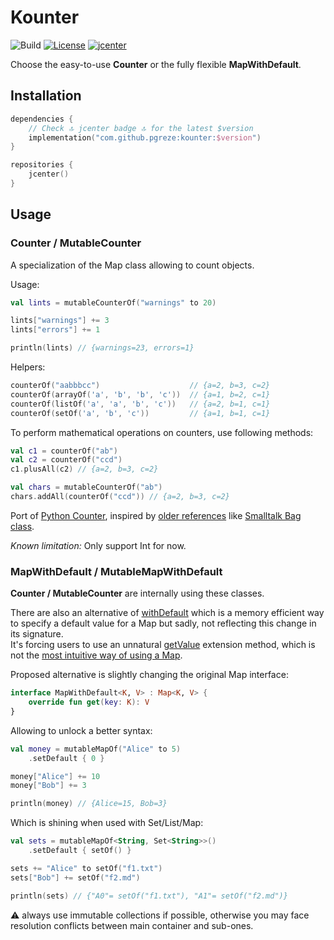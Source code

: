 # Kounter

![Build](https://github.com/pgreze/kounter/workflows/Build/badge.svg?branch=master)
[![License](https://img.shields.io/badge/License-Apache%202.0-blue.svg)](https://opensource.org/licenses/Apache-2.0)
[![jcenter](https://api.bintray.com/packages/pgreze/maven/kounter/images/download.svg)](https://bintray.com/pgreze/maven/kounter/_latestVersion)

Choose the easy-to-use **Counter** or the fully flexible **MapWithDefault**.

## Installation

```kotlin
dependencies {
    // Check 🔝 jcenter badge 🔝 for the latest $version
    implementation("com.github.pgreze:kounter:$version")
}

repositories {
    jcenter()
}
```

## Usage

### Counter / MutableCounter

A specialization of the Map class allowing to count objects.

Usage:

```kotlin
val lints = mutableCounterOf("warnings" to 20)

lints["warnings"] += 3
lints["errors"] += 1

println(lints) // {warnings=23, errors=1}
```

Helpers:

```kotlin
counterOf("aabbbcc")                    // {a=2, b=3, c=2}
counterOf(arrayOf('a', 'b', 'b', 'c'))  // {a=1, b=2, c=1}
counterOf(listOf('a', 'a', 'b', 'c'))   // {a=2, b=1, c=1}
counterOf(setOf('a', 'b', 'c'))         // {a=1, b=1, c=1}
```

To perform mathematical operations on counters, use following methods:

```kotlin
val c1 = counterOf("ab")
val c2 = counterOf("ccd")
c1.plusAll(c2) // {a=2, b=3, c=2}

val chars = mutableCounterOf("ab")
chars.addAll(counterOf("ccd")) // {a=2, b=3, c=2}
```

Port of [Python Counter](https://docs.python.org/3.8/library/collections.html#collections.Counter),
inspired by [older references](https://github.com/python/cpython/blob/ec007cb43faf5f33d06efbc28152c7fdcb2edb9c/Lib/collections/__init__.py#L516)
like [Smalltalk Bag class](http://www.gnu.org/software/smalltalk/manual-base/html_node/Bag.html).

*Known limitation:* Only support Int for now.

### MapWithDefault / MutableMapWithDefault

**Counter / MutableCounter** are internally using these classes.

There are also an alternative of
[withDefault](https://kotlinlang.org/api/latest/jvm/stdlib/kotlin.collections/with-default.html)
which is a memory efficient way to specify a default value for a Map but sadly,
not reflecting this change in its signature.<br/>
It's forcing users to use an unnatural
[getValue](https://kotlinlang.org/api/latest/jvm/stdlib/kotlin.collections/get-value.html) extension method,
which is not the [most intuitive way of using a Map](https://discuss.kotlinlang.org/t/map-withdefault-not-defaulting/7691).

Proposed alternative is slightly changing the original Map interface:

```kotlin
interface MapWithDefault<K, V> : Map<K, V> {
    override fun get(key: K): V
}
```

Allowing to unlock a better syntax:

```kotlin
val money = mutableMapOf("Alice" to 5)
    .setDefault { 0 }

money["Alice"] += 10
money["Bob"] += 3

println(money) // {Alice=15, Bob=3}
```

Which is shining when used with Set/List/Map:

```kotlin
val sets = mutableMapOf<String, Set<String>>()
    .setDefault { setOf() }

sets += "Alice" to setOf("f1.txt")
sets["Bob"] += setOf("f2.md")

println(sets) // {"A0"= setOf("f1.txt"), "A1"= setOf("f2.md")}
```

⚠️ always use immutable collections if possible,
otherwise you may face resolution conflicts between main container and sub-ones.
